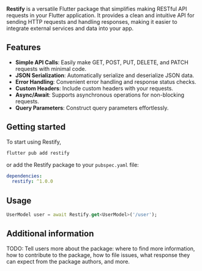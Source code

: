 <!--
This README describes the package. If you publish this package to pub.dev,
this README's contents appear on the landing page for your package.

For information about how to write a good package README, see the guide for
[writing package pages](https://dart.dev/guides/libraries/writing-package-pages).

For general information about developing packages, see the Dart guide for
[creating packages](https://dart.dev/guides/libraries/create-library-packages)
and the Flutter guide for
[developing packages and plugins](https://flutter.dev/developing-packages).
-->

**Restify** is a versatile Flutter package that simplifies making RESTful API requests in your Flutter application. It provides a clean and intuitive API for sending HTTP requests and handling responses, making it easier to integrate external services and data into your app.

## Features

- **Simple API Calls**: Easily make GET, POST, PUT, DELETE, and PATCH requests with minimal code.
- **JSON Serialization**: Automatically serialize and deserialize JSON data.
- **Error Handling**: Convenient error handling and response status checks.
- **Custom Headers**: Include custom headers with your requests.
- **Async/Await**: Supports asynchronous operations for non-blocking requests.
- **Query Parameters**: Construct query parameters effortlessly.

## Getting started

To start using Restify, 

```bash
flutter pub add restify
```

or add the Restify package to your `pubspec.yaml` file:

```yaml
dependencies:
  restify: ^1.0.0
```

## Usage

```dart
UserModel user = await Restify.get<UserModel>('/user');
```

## Additional information

TODO: Tell users more about the package: where to find more information, how to
contribute to the package, how to file issues, what response they can expect
from the package authors, and more.
